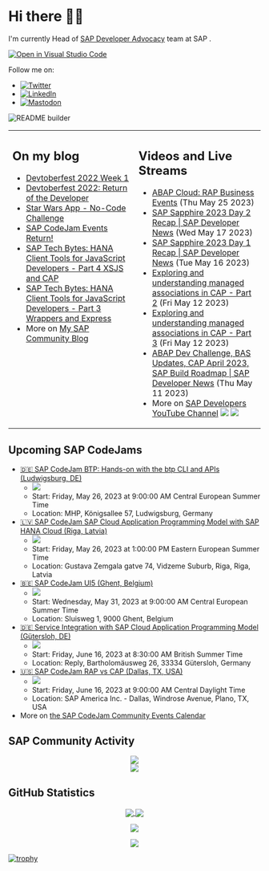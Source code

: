 
# Hi there 👋🏼

I'm currently Head of [SAP Developer Advocacy](https://developers.sap.com/developer-advocates.html) team at SAP .

[![Open in Visual Studio Code](https://img.shields.io/badge/Made%20for-VSCode-1f425f.svg)](https://github.dev/jung-thomas/jung-thomas)

Follow me on:
- <a href="https://twitter.com/thomas_jung"><img alt="Twitter" src="https://img.shields.io/badge/thomas_jung-%231DA1F2.svg?style=for-the-badge&logo=Twitter&logoColor=white"/></a>
- <a href="https://www.linkedin.com/in/thomasjungsap/"><img alt="LinkedIn" src="https://img.shields.io/badge/linkedin-%230077B5.svg?style=for-the-badge&logo=linkedin&logoColor=white"/></a>
- <a rel="me" href="https://mastodon.cloud/@thomas_jung"><img alt="Mastodon" src="https://img.shields.io/mastodon/follow/109262551990174478?domain=https%3A%2F%2Fmastodon.cloud%2F&style=social"/></a>

![README builder](https://github.com/jung-thomas/jung-thomas/workflows/README%20builder/badge.svg)

<table><tr><td valign="top" width="50%">
 
## On my blog
- [Devtoberfest 2022 Week 1](https://blogs.sap.com/?p=1618235) 
- [Devtoberfest 2022: Return of the Developer](https://blogs.sap.com/?p=1598237) 
- [Star Wars App - No-Code Challenge](https://blogs.sap.com/?p=1543686) 
- [SAP CodeJam Events Return!](https://blogs.sap.com/?p=1539697) 
- [SAP Tech Bytes: HANA Client Tools for JavaScript Developers - Part 4 XSJS and CAP](https://blogs.sap.com/?p=1519898) 
- [SAP Tech Bytes: HANA Client Tools for JavaScript Developers - Part 3 Wrappers and Express](https://blogs.sap.com/?p=1519778) 
- More on [My SAP Community Blog](https://people.sap.com/thomas.jung#content:blogposts)
</td>
  
<td valign="top" width="50%">
  
## Videos and Live Streams
- [ABAP Cloud: RAP Business Events](https://www.youtube.com/watch?v=J7DIlpmyiug) (Thu May 25 2023)
- [SAP Sapphire 2023 Day 2 Recap | SAP Developer News](https://www.youtube.com/watch?v=GwaLAkTfE1A) (Wed May 17 2023)
- [SAP Sapphire 2023 Day 1 Recap | SAP Developer News](https://www.youtube.com/watch?v=9vl1EpCo_GY) (Tue May 16 2023)
- [Exploring and understanding managed associations in CAP - Part 2](https://www.youtube.com/watch?v=n72qmk58wSs) (Fri May 12 2023)
- [Exploring and understanding managed associations in CAP - Part 3](https://www.youtube.com/watch?v=_Yc8NG5-1uY) (Fri May 12 2023)
- [ABAP Dev Challenge, BAS Updates, CAP April 2023, SAP Build Roadmap | SAP Developer News](https://www.youtube.com/watch?v=wmsJnS3NpME) (Thu May 11 2023)
- More on [SAP Developers YouTube Channel](https://www.youtube.com/channel/UCNfmelKDrvRmjYwSi9yvrMg) ![](https://img.shields.io/youtube/channel/views/UCNfmelKDrvRmjYwSi9yvrMg) ![](https://img.shields.io/youtube/channel/subscribers/UCNfmelKDrvRmjYwSi9yvrMg)
</td></tr></table>

## Upcoming SAP CodeJams
- [🇩🇪 SAP CodeJam BTP: Hands-on with the btp CLI and APIs (Ludwigsburg, DE)](https://groups.community.sap.com/t5/sap-codejam/sap-codejam-btp-hands-on-with-the-btp-cli-and-apis-ludwigsburg/ev-p/219384)
  - <img src="https://groups.community.sap.com/t5/image/serverpage/image-id/28910i17535C4F97CB8A8A/image-size/thumb/is-moderation-mode/true?v=v2&px=150" />
  - Start: Friday, May 26, 2023 at 9:00:00 AM Central European Summer Time
  - Location: MHP, Königsallee 57, Ludwigsburg, Germany
- [🇱🇻 SAP CodeJam SAP Cloud Application Programming Model with SAP HANA Cloud (Riga, Latvia)](https://groups.community.sap.com/t5/sap-codejam/sap-codejam-sap-cloud-application-programming-model-with-sap/ev-p/227235)
  - <img src="https://groups.community.sap.com/t5/image/serverpage/image-id/31095i016E82E5E747D2EE/image-size/thumb/is-moderation-mode/true?v=v2&px=150" />
  - Start: Friday, May 26, 2023 at 1:00:00 PM Eastern European Summer Time
  - Location: Gustava Zemgala gatve 74, Vidzeme Suburb, Riga, Riga, Latvia
- [🇧🇪 SAP CodeJam UI5 (Ghent, Belgium)](https://groups.community.sap.com/t5/sap-codejam/sap-codejam-ui5-ghent-belgium/ev-p/254700)
  - <img src="https://groups.community.sap.com/t5/image/serverpage/image-id/33994i430DDB6A13C3F802/image-size/thumb/is-moderation-mode/true?v=v2&px=150" />
  - Start: Wednesday, May 31, 2023 at 9:00:00 AM Central European Summer Time
  - Location: Sluisweg 1, 9000 Ghent, Belgium
- [🇩🇪 Service Integration with SAP Cloud Application Programming Model (Gütersloh, DE)](https://groups.community.sap.com/t5/sap-codejam/service-integration-with-sap-cloud-application-programming-model/ev-p/223935)
  - <img src="https://groups.community.sap.com/t5/image/serverpage/image-id/29610i56084A8ACB52A500/image-size/thumb/is-moderation-mode/true?v=v2&px=150" />
  - Start: Friday, June 16, 2023 at 8:30:00 AM British Summer Time
  - Location: Reply, Bartholomäusweg 26, 33334 Gütersloh, Germany
- [🇺🇸 SAP CodeJam RAP vs CAP (Dallas, TX, USA)](https://groups.community.sap.com/t5/sap-codejam/sap-codejam-rap-vs-cap-dallas-tx-usa/ev-p/258251)
  - <img src="https://groups.community.sap.com/t5/image/serverpage/image-id/35246i4E7C5B6250642A83/image-size/thumb/is-moderation-mode/true?v=v2&px=150" />
  - Start: Friday, June 16, 2023 at 9:00:00 AM Central Daylight Time
  - Location: SAP America Inc. - Dallas, Windrose Avenue, Plano, TX, USA
- More on [the SAP CodeJam Community Events Calendar](https://groups.community.sap.com/t5/sap-codejam/eb-p/codejam-events)

## SAP Community Activity
<p align = "center">
<a href="https://people.sap.com/thomas.jung#overview">
  <img align="center" src="https://devrel-tools-prod-scn-badges-srv.cfapps.eu10.hana.ondemand.com/activity/thomas.jung" />
</a>
</br>
<a href="https://people.sap.com/thomas.jung#reputation">
  <img align="center" src="https://devrel-tools-prod-scn-badges-srv.cfapps.eu10.hana.ondemand.com/showcaseBadges/thomas.jung?test=2" />
</a>
</p>

## GitHub Statistics
<p align = "center">
<a href="https://github.com/anuraghazra/github-readme-stats">
  <img align="center" src="https://github-readme-stats.vercel.app/api?username=jung-thomas&count_private=true&show_icons=true&theme=dark&line_height=27" />
</a>
<a href="https://github.com/anuraghazra/github-readme-stats">
  <img align="center" src="https://github-readme-stats.vercel.app/api/top-langs/?username=jung-thomas&show_icons=true&theme=dark" />
</a>
</p>

<p align = "center">
 <img  src="https://github-readme-streak-stats.herokuapp.com/?user=jung-thomas&show_icons=true&locale=en&layout=compact&theme=dark&line_height=0" />
</p> 

<p align = "center">
 <img src="https://activity-graph.herokuapp.com/graph?username=jung-thomas&theme=redical">
</p> 

[![trophy](https://github-profile-trophy.vercel.app/?username=jung-thomas&theme=onedark)](https://github.com/ryo-ma/github-profile-trophy)


